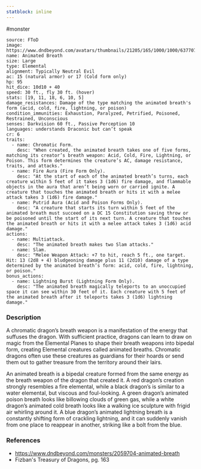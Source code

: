 ```yaml
---
statblock: inline
---
```

 #monster 

```statblock
source: FToD
image: https://www.dndbeyond.com/avatars/thumbnails/21205/165/1000/1000/637707682369550913.jpeg
name: Animated Breath
size: Large
type: Elemental
alignment: Typically Neutral Evil
ac: 15 (natural armor) or 17 (Cold form only)
hp: 95
hit_dice: 10d10 + 40
speed: 30 ft., fly 30 ft. (hover)
stats: [19, 11, 18, 6, 10, 5]
damage_resistances: Damage of the type matching the animated breath's form (acid, cold, fire, lightning, or poison)
condition_immunities: Exhaustion, Paralyzed, Petrified, Poisoned, Restrained, Unconscious
senses: Darkvision 60 ft., Passive Perception 10
languages: understands Draconic but can’t speak
cr: 6
traits:
  - name: Chromatic Form.
    desc: "When created, the animated breath takes one of five forms, matching its creator’s breath weapon: Acid, Cold, Fire, Lightning, or Poison. This form determines the creature’s AC, damage resistance, traits, and attacks."
  - name: Fire Aura (Fire Form Only).
    desc: "At the start of each of the animated breath’s turns, each creature within 5 feet of it takes 3 (1d6) fire damage, and flammable objects in the aura that aren’t being worn or carried ignite. A creature that touches the animated breath or hits it with a melee attack takes 3 (1d6) fire damage."
  - name: Putrid Aura (Acid and Poison Forms Only).
    desc: "A creature that starts its turn within 5 feet of the animated breath must succeed on a DC 15 Constitution saving throw or be poisoned until the start of its next turn. A creature that touches the animated breath or hits it with a melee attack takes 3 (1d6) acid damage."
actions:
  - name: Multiattack.
    desc: "The animated breath makes two Slam attacks."
  - name: Slam.
    desc: "Melee Weapon Attack: +7 to hit, reach 5 ft., one target. Hit: 13 (2d8 + 4) bludgeoning damage plus 11 (2d10) damage of a type determined by the animated breath’s form: acid, cold, fire, lightning, or poison."
bonus_actions:
  - name: Lightning Burst (Lightning Form Only).
    desc: "The animated breath magically teleports to an unoccupied space it can see within 30 feet of it. Each creature with 5 feet of the animated breath after it teleports takes 3 (1d6) lightning damage."
```

### Description

A chromatic dragon’s breath weapon is a manifestation of the energy that suffuses the dragon. With sufficient practice, dragons can learn to draw on magic from the Elemental Planes to shape their breath weapons into bipedal form, creating Elemental creatures called animated breaths. Chromatic dragons often use these creatures as guardians for their hoards or send them out to gather treasure from the territory around their lairs.

An animated breath is a bipedal creature formed from the same energy as the breath weapon of the dragon that created it. A red dragon’s creation strongly resembles a fire elemental, while a black dragon’s is similar to a water elemental, but viscous and foul-looking. A green dragon’s animated poison breath looks like billowing clouds of green gas, while a white dragon’s animated cold breath looks like a walking ice sculpture with frigid air whirling around it. A blue dragon’s animated lightning breath is a constantly shifting form of crackling lightning, and it can suddenly vanish from one place to reappear in another, striking like a bolt from the blue.

### References

* https://www.dndbeyond.com/monsters/2059704-animated-breath
* Fizban's Treasury of Dragons, pg. 163
